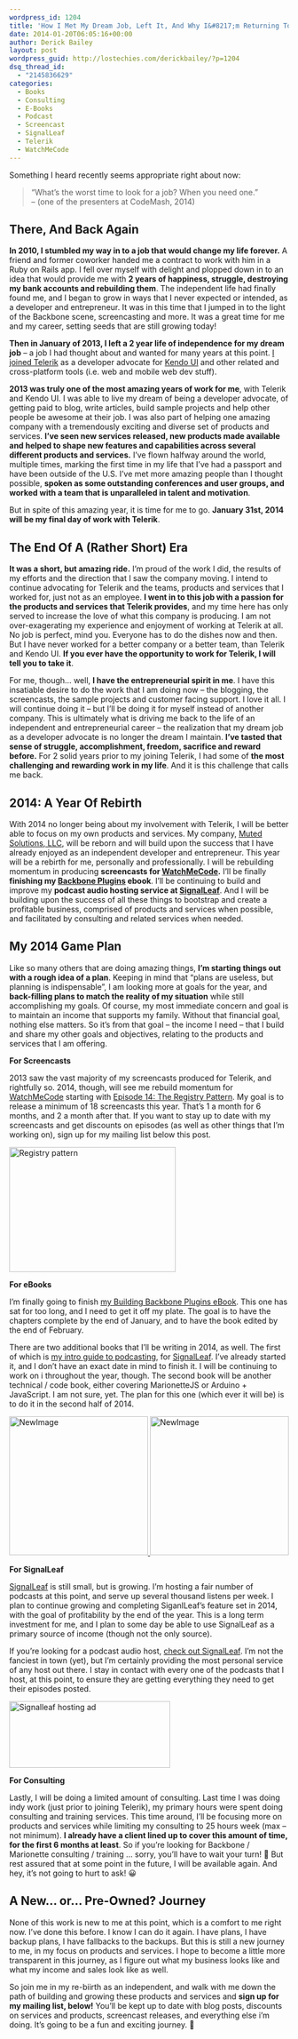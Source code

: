 ```yaml
---
wordpress_id: 1204
title: 'How I Met My Dream Job, Left It, And Why I&#8217;m Returning To Build Products And Services'
date: 2014-01-20T06:05:16+00:00
author: Derick Bailey
layout: post
wordpress_guid: http://lostechies.com/derickbailey/?p=1204
dsq_thread_id:
  - "2145836629"
categories:
  - Books
  - Consulting
  - E-Books
  - Podcast
  - Screencast
  - SignalLeaf
  - Telerik
  - WatchMeCode
---
```

Something I heard recently seems appropriate right about now:

> &#8220;What&#8217;s the worst time to look for a job? When you need one.&#8221;  
>     &#8211; (one of the presenters at CodeMash, 2014)

## There, And Back Again

**In 2010, I stumbled my way in to a job that would change my life forever.** A friend and former coworker handed me a contract to work with him in a Ruby on Rails app. I fell over myself with delight and plopped down in to an idea that would provide me with **2 years of happiness, struggle, destroying my bank accounts and rebuilding them**. The independent life had finally found me, and I began to grow in ways that I never expected or intended, as a developer and entrepreneur. It was in this time that I jumped in to the light of the Backbone scene, screencasting and more. It was a great time for me and my career, setting seeds that are still growing today!

**Then in January of 2013, I left a 2 year life of independence for my dream job** &#8211; a job I had thought about and wanted for many years at this point. [I joined Telerik](https://lostechies.com/derickbailey/2012/11/26/moving-forward-kendoui/) as a developer advocate for [Kendo UI](http://www.kendoui.com/) and other related and cross-platform tools (i.e. web and mobile web dev stuff).

**2013 was truly one of the most amazing years of work for me**, with Telerik and Kendo UI. I was able to live my dream of being a developer advocate, of getting paid to blog, write articles, build sample projects and help other people be awesome at their job. I was also part of helping one amazing company with a tremendously exciting and diverse set of products and services. **I&#8217;ve seen new services released, new products made available and helped to shape new features and capabilities across several different products and services.** I&#8217;ve flown halfway around the world, multiple times, marking the first time in my life that I&#8217;ve had a passport and have been outside of the U.S. I&#8217;ve met more amazing people than I thought possible, **spoken as some outstanding conferences and user groups, and worked with a team that is unparalleled in talent and motivation**. 

But in spite of this amazing year, it is time for me to go. **January 31st, 2014 will be my final day of work with Telerik**.

## The End Of A (Rather Short) Era

**It was a short, but amazing ride.** I&#8217;m proud of the work I did, the results of my efforts and the direction that I saw the company moving. I intend to continue advocating for Telerik and the teams, products and services that I worked for, just not as an employee. **I went in to this job with a passion for the products and services that Telerik provides**, and my time here has only served to increase the love of what this company is producing. I am not over-exagerating my experience and enjoyment of working at Telerik at all. No job is perfect, mind you. Everyone has to do the dishes now and then. But I have never worked for a better company or a better team, than Telerik and Kendo UI. **If you ever have the opportunity to work for Telerik, I will tell you to take it**.

For me, though&#8230; well, **I have the entrepreneurial spirit in me**. I have this insatiable desire to do the work that I am doing now &#8211; the blogging, the screencasts, the sample projects and customer facing support. I love it all. I will continue doing it &#8211; but I&#8217;ll be doing it for myself instead of another company. This is ultimately what is driving me back to the life of an independent and entrepreneurial career &#8211; the realization that my dream job as a developer advocate is no longer the dream I maintain. **I&#8217;ve tasted that sense of struggle, accomplishment, freedom, sacrifice and reward before.** For 2 solid years prior to my joining Telerik, I had some of **the most challenging and rewarding work in my life**. And it is this challenge that calls me back.

## 2014: A Year Of Rebirth

With 2014 no longer being about my involvement with Telerik, I will be better able to focus on my own products and services. My company, [Muted Solutions, LLC](http://mutedsolutions.com), will be reborn and will build upon the success that I have already enjoyed as an independent developer and entrepreneur. This year will be a rebirth for me, personally and professionally. I will be rebuilding momentum in producing **screencasts for [WatchMeCode](http://watchmecode.net).** I&#8217;ll be finally **finishing my [Backbone Plugins](http://backboneplugins.com) ebook**. I&#8217;ll be continuing to build and improve my **podcast audio hosting service at [SignalLeaf](http://signalleaf.com)**. And I will be building upon the success of all these things to bootstrap and create a profitable business, comprised of products and services when possible, and facilitated by consulting and related services when needed. 

## My 2014 Game Plan

Like so many others that are doing amazing things, **I&#8217;m starting things out with a rough idea of a plan**. Keeping in mind that &#8220;plans are useless, but planning is indispensable&#8221;, I am looking more at goals for the year, and **back-filling plans to match the reality of my situation** while still accomplishing my goals. Of course, my most immediate concern and goal is to maintain an income that supports my family. Without that financial goal, nothing else matters. So it&#8217;s from that goal &#8211; the income I need &#8211; that I build and share my other goals and objectives, relating to the products and services that I am offering.

**For Screencasts**

2013 saw the vast majority of my screencasts produced for Telerik, and rightfully so. 2014, though, will see me rebuild momentum for [WatchMeCode](http://watchmecode.net) starting with [Episode 14: The Registry Pattern](http://www.watchmecode.net/registry-pattern). My goal is to release a minimum of 18 screencasts this year. That&#8217;s 1 a month for 6 months, and 2 a month after that. If you want to stay up to date with my screencasts and get discounts on episodes (as well as other things that I&#8217;m working on), sign up for my mailing list below this post. 

[<img src="https://lostechies.com/content/derickbailey/uploads/2014/01/registry-pattern.png" alt="Registry pattern" width="300" height="225" border="0" />](http://watchmecode.net/registry-pattern)

**For eBooks**

I&#8217;m finally going to finish [my Building Backbone Plugins eBook](http://backboneplugins.com). This one has sat for too long, and I need to get it off my plate. The goal is to have the chapters complete by the end of January, and to have the book edited by the end of February. 

There are two additional books that I&#8217;ll be writing in 2014, as well. The first of which is [my intro guide to podcasting](http://blog.signalleaf.com/how-to-podcast), for [SignalLeaf](http://signalleaf.com). I&#8217;ve already started it, and I don&#8217;t have an exact date in mind to finish it. I will be continuing to work on i throughout the year, though. The second book will be another technical / code book, either covering MarionetteJS or Arduino + JavaScript. I am not sure, yet. The plan for this one (which ever it will be) is to do it in the second half of 2014. 

[<img src="https://lostechies.com/content/derickbailey/uploads/2014/01/NewImage.png" alt="NewImage" width="250" border="0" />](http://backboneplugins.com)[ <img src="https://lostechies.com/content/derickbailey/uploads/2014/01/NewImage1.png" alt="NewImage" width="250" border="0" />](http://blog.signalleaf.com/how-to-podcast)

**For SignalLeaf**

[SignalLeaf](http://signalleaf.com) is still small, but is growing. I&#8217;m hosting a fair number of podcasts at this point, and serve up several thousand listens per week. I plan to continue growing and completing SiganlLeaf&#8217;s feature set in 2014, with the goal of profitability by the end of the year. This is a long term investment for me, and I plan to some day be able to use SignalLeaf as a primary source of income (though not the only source). 

If you&#8217;re looking for a podcast audio host, [check out SignalLeaf](http://signalleaf.com). I&#8217;m not the fanciest in town (yet), but I&#8217;m certainly providing the most personal service of any host out there. I stay in contact with every one of the podcasts that I host, at this point, to ensure they are getting everything they need to get their episodes posted. 

[<img src="https://lostechies.com/content/derickbailey/uploads/2014/01/signalleaf-hosting-ad.png" alt="Signalleaf hosting ad" width="290" height="120" border="0" />](http://signalleaf.com)

**For Consulting**

Lastly, I will be doing a limited amount of consulting. Last time I was doing indy work (just prior to joining Telerik), my primary hours were spent doing consulting and training services. This  time around, I&#8217;ll be focusing more on products and services while limiting my consulting to 25 hours week (max &#8211; not minimum). **I already have a client lined up to cover this amount of time, for the first 6 months at least**. So if you&#8217;re looking for Backbone / Marionette consulting / training &#8230; sorry, you&#8217;ll have to wait your turn! 🙂 But rest assured that at some point in the future, I will be available again. And hey, it&#8217;s not going to hurt to ask! 😀

## A New&#8230; or&#8230; Pre-Owned? Journey

None of this work is new to me at this point, which is a comfort to me right now. I&#8217;ve done this before. I know I can do it again. I have plans, I have backup plans, I have fallbacks to the backups. But this is still a new journey to me, in my focus on products and services. I hope to become a little more transparent in this journey, as I figure out what my business looks like and what my income and sales look like as well. 

So join me in my re-biirth as an independent, and walk with me down the path of building and growing these products and services and **sign up for my mailing list, below!** You&#8217;ll be kept up to date with blog posts, discounts on services and products, screencast releases, and everything else i&#8217;m doing. It&#8217;s going to be a fun and exciting journey. 🙂